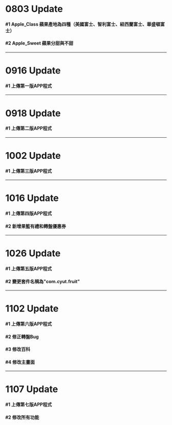 # 0803 Update
####  #1 Apple_Class 蘋果產地為四種（美國富士、智利富士、紐西蘭富士、華盛頓富士）
####  #2 Apple_Sweet 蘋果分甜與不甜
---
# 0916 Update
####  #1 上傳第一版APP程式
---
# 0918 Update
####  #1 上傳第二版APP程式
---
# 1002 Update
####  #1 上傳第三版APP程式
---
# 1016 Update
####  #1 上傳第四版APP程式
####  #2 新增果籃有禮和轉盤優惠券
---
# 1026 Update
####  #1 上傳第五版APP程式
####  #2 變更套件名稱為"com.cyut.fruit"
---
# 1102 Update
####  #1 上傳第六版APP程式
####  #2 修正轉盤Bug
####  #3 修改百科
####  #4 修改主畫面
---
# 1107 Update
####  #1 上傳第七版APP程式
####  #2 修改所有功能

